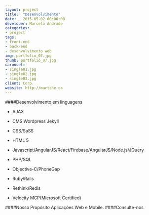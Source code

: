 ```yaml
---
layout: project
title:  "Desenvolvimento"
date:   2015-05-02 00:00:00
developer: Marcelo Andrade
categories:
- project
tags:
- front-end
- back-end
- desenvolvimento web
img: portfolio_07.jpg
thumb: portfolio_07.jpg
carousel:
- single01.jpg
- single02.jpg
- single03.jpg
client: Corp.
website: http://martche.ca
---
```

####Desenvolvimento em linguagens 
- AJAX

- CMS Wordpress Jekyll

- CSS/SaSS

- HTML 5

- Javascript/AngularJS/React/Firebase/AngularJS/Node.js/JQuery

- PHP/SQL

- Objective-C/PhoneGap

- Ruby/Rails 

- Rethink/Redis

- Velocity MCP(Microsoft Certified)

####Nosso Propósito
Aplicações Web e Mobile.
####Consulte-nos
